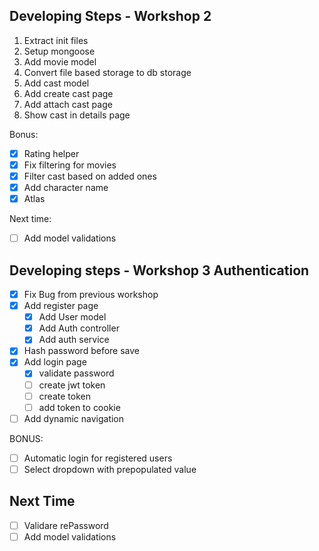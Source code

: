 ## Developing Steps - Workshop 2

1. Extract init files
2. Setup mongoose
3. Add movie model
4. Convert file based storage to db storage
5. Add cast model
6. Add create cast page
7. Add attach cast page
8. Show cast in details page

Bonus:
- [X] Rating helper
- [X] Fix filtering for movies
- [X] Filter cast based on added ones
- [X] Add character name
- [X] Atlas

Next time:
- [ ] Add model validations

## Developing steps - Workshop 3 Authentication
- [X] Fix Bug from previous workshop
- [x] Add register page
    - [x] Add User model
    - [x] Add Auth controller
    - [x] Add auth service
- [x] Hash password before save
- [x] Add login page
    - [x] validate password
    - [ ] create jwt token
    - [ ] create token
    - [ ] add token to cookie
- [ ] Add dynamic navigation

BONUS:
- [ ] Automatic login for registered users
- [ ] Select dropdown with prepopulated value

## Next Time
- [ ] Validare rePassword
- [ ] Add model validations